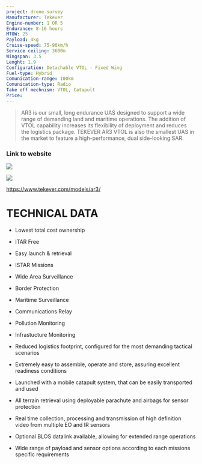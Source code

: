 ```yaml
---
project: drone survey
Manufacturer: Tekever
Engine-number: 1 OR 5
Endurance: 8-16 hours
MTOW: 25
Payload: 4kg
Cruise-speed: 75-90km/h
Service ceiling: 3600m
Wingspan: 3.5
Lenght: 1.9
Configuration: Detachable VTOL - Fixed Wing
Fuel-type: Hybrid
Comunication-range: 100km
Comunication-type: Radio
Take off mechnism: VTOL, Catapult
Price:
---
```

>AR3 is our small, long endurance UAS designed to support a wide range of demanding land and maritime operations. The addition of VTOL capability increases its flexibility of deployment and reduces the logistics package. TEKEVER AR3 VTOL is also the smallest UAS in the market to feature a high-performance, dual side-looking SAR.
### Link to website
![](https://i.imgur.com/RpZ4N8q.png)

![](https://i.imgur.com/VjkWtVR.png)

https://www.tekever.com/models/ar3/
# TECHNICAL  DATA

- Lowest total cost ownership
- ITAR Free
- Easy launch & retrieval
- ISTAR Missions
- Wide Area Surveillance
- Border Protection
- Maritime Surveillance
- Communications Relay
- Pollution Monitoring
- Infrastucture Monitoring

- Reduced logistics footprint, configured for the most demanding tactical scenarios
- Extremely easy to assemble, operate and store, assuring excellent readiness conditions
- Launched with a mobile catapult system, that can be easily transported and used
- All terrain retrieval using deployable parachute and airbags for sensor protection
- Real time collection, processing and transmission of high definition video from multiple EO and IR sensors
- Optional BLOS datalink available, allowing for extended range operations
- Wide range of payload and sensor options according to each missions specific requirements